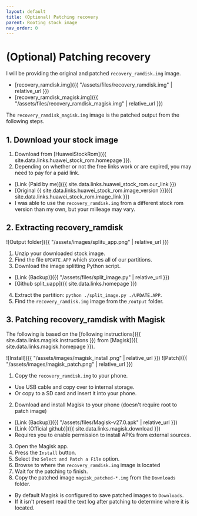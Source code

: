 ```yaml
---
layout: default
title: (Optional) Patching recovery
parent: Rooting stock image
nav_order: 0
---
```


# (Optional) Patching recovery
I will be providing the original and patched ```recovery_ramdisk.img``` image.
- [recovery_ramdisk.img]({{ "/assets/files/recovery_ramdisk.img" | relative_url }})
- [recovery_ramdisk_magisk.img]({{ "/assets/files/recovery_ramdisk_magisk.img" | relative_url }})

The ```recovery_ramdisk_magisk.img``` image is the patched output from the following steps.

## 1. Download your stock image
1. Download from [HuaweiStockRom]({{ site.data.links.huawei_stock_rom.homepage }}).
2. Depending on whether or not the free links work or are expired, you may need to pay for a paid link.
  - [Link (Paid by me)]({{ site.data.links.huawei_stock_rom.our_link }})
  - [Original {{ site.data.links.huawei_stock_rom.image_version }}]({{ site.data.links.huawei_stock_rom.image_link }})
  - I was able to use the ```recovery_ramdisk.img``` from a different stock rom version than my own, but your milleage may vary.

## 2. Extracting recovery_ramdisk
![Output folder]({{ "/assets/images/splitu_app.png" | relative_url }})

1. Unzip your downloaded stock image.
2. Find the file ```UPDATE.APP``` which stores all of our partitions.
3. Download the image splitting Python script.
  - [Link (Backup)]({{ "/assets/files/split_image.py" | relative_url }})
  - [Github split_uapp]({{ site.data.links.homepage }})
4. Extract the partition: ```python ./split_image.py ./UPDATE.APP```.
5. Find the ```recovery_ramdisk.img``` image from the ```/output``` folder.

## 3. Patching recovery_ramdisk with Magisk
The following is based on the [following instructions]({{ site.data.links.magisk.instructions }}) from [Magisk]({{ site.data.links.magisk.homepage }}).

![Install]({{ "/assets/images/magisk_install.png" | relative_url }})
![Patch]({{ "/assets/images/magisk_patch.png" | relative_url }})

1. Copy the ```recovery_ramdisk.img``` to your phone.
  - Use USB cable and copy over to internal storage.
  - Or copy to a SD card and insert it into your phone.
2. Download and install Magisk to your phone (doesn't require root to patch image)
  - [Link (Backup)]({{ "/assets/files/Magisk-v27.0.apk" | relative_url }})
  - [Link (Official github)]({{ site.data.links.magisk.download }})
  - Requires you to enable permission to install APKs from external sources.
3. Open the Magisk app.
4. Press the ```Install``` button.
5. Select the ```Select and Patch a File``` option.
6. Browse to where the ```recovery_ramdisk.img``` image is located
7. Wait for the patching to finish.
8. Copy the patched image ```magisk_patched-*.img``` from the ```Downloads``` folder.
  - By default Magisk is configured to save patched images to ```Downloads```.
  - If it isn't present read the text log after patching to determine where it is located.

